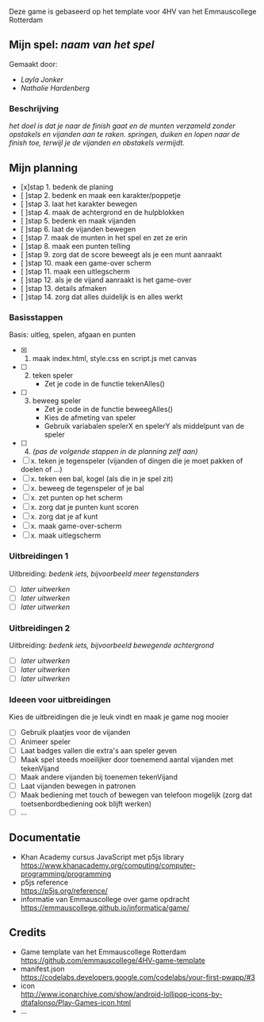 Deze game is gebaseerd op het template voor 4HV van het Emmauscollege Rotterdam

## Mijn spel: *naam van het spel*
Gemaakt door:
- *Layla Jonker*
- *Nathalie Hardenberg*

### Beschrijving
*het doel is dat je naar de finish gaat en de munten verzameld zonder opstakels en vijanden aan te raken. springen, duiken en lopen naar de finish toe, terwijl je de vijanden en obstakels vermijdt.*

## Mijn planning
- [x]stap 1. bedenk de planing 
- [ ]stap 2. bedenk en maak een karakter/poppetje
- [ ]stap 3. laat het karakter bewegen
- [ ]stap 4. maak de achtergrond en de hulpblokken
- [ ]stap 5. bedenk en maak vijanden
- [ ]stap 6. laat de vijanden bewegen
- [ ]stap 7. maak de munten in het spel en zet ze erin
- [ ]stap 8. maak een punten telling
- [ ]stap 9. zorg dat de score beweegt als je een munt aanraakt
- [ ]stap 10. maak een game-over scherm
- [ ]stap 11. maak een uitlegscherm
- [ ]stap 12. als je de vijand aanraakt is het game-over
- [ ]stap 13. details afmaken
- [ ]stap 14. zorg dat alles duidelijk is en alles werkt

### Basisstappen
Basis: uitleg, spelen, afgaan en punten
- [x] 1. maak index.html, style.css en script.js met canvas
- [ ] 2. teken speler
        - Zet je code in de functie tekenAlles()
- [ ] 3. beweeg speler
        - Zet je code in de functie beweegAlles()
        - Kies de afmeting van speler
        - Gebruik variabalen spelerX en spelerY als middelpunt van de speler
- [ ] 4. *(pas de volgende stappen in de planning zelf aan)*
- [ ] x. teken je tegenspeler (vijanden of dingen die je moet pakken of doelen of ...)
- [ ] x. teken een bal, kogel (als die in je spel zit)
- [ ] x. beweeg de tegenspeler of je bal
- [ ] x. zet punten op het scherm 
- [ ] x. zorg dat je punten kunt scoren
- [ ] x. zorg dat je af kunt
- [ ] x. maak game-over-scherm
- [ ] x. maak uitlegscherm

### Uitbreidingen 1
Uitbreiding: *bedenk iets, bijvoorbeeld meer tegenstanders*
- [ ] *later uitwerken*
- [ ] *later uitwerken*
- [ ] *later uitwerken*

### Uitbreidingen 2
Uitbreiding: *bedenk iets, bijvoorbeeld bewegende achtergrond*
- [ ] *later uitwerken*
- [ ] *later uitwerken*
- [ ] *later uitwerken*

### Ideeen voor uitbreidingen
Kies de uitbreidingen die je leuk vindt en maak je game nog mooier
- [ ] Gebruik plaatjes voor de vijanden
- [ ] Animeer speler
- [ ] Laat badges vallen die extra's aan speler geven
- [ ] Maak spel steeds moeilijker door toenemend aantal vijanden met tekenVijand
- [ ] Maak andere vijanden bij toenemen tekenVijand
- [ ] Laat vijanden bewegen in patronen
- [ ] Maak bediening met touch of bewegen van telefoon mogelijk (zorg dat toetsenbordbediening ook blijft werken)
- [ ] ...

## Documentatie
- Khan Academy cursus JavaScript met p5js library <br>
https://www.khanacademy.org/computing/computer-programming/programming
- p5js reference <br>
https://p5js.org/reference/
- informatie van Emmauscollege over game opdracht <br>
https://emmauscollege.github.io/informatica/game/

## Credits
- Game template van het Emmauscollege Rotterdam <br>
        https://github.com/emmauscollege/4HV-game-template
- manifest.json <br>
        https://codelabs.developers.google.com/codelabs/your-first-pwapp/#3
- icon <br>
        http://www.iconarchive.com/show/android-lollipop-icons-by-dtafalonso/Play-Games-icon.html
- ...
